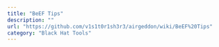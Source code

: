 ```yaml
---
title: "BeEF Tips"
description: ""
url: "https://github.com/v1s1t0r1sh3r3/airgeddon/wiki/BeEF%20Tips"
category: "Black Hat Tools"
---
```


